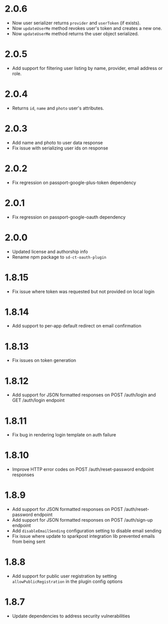 # 2.0.6
- Now user serializer returns `provider` and `userToken` (if exists).
- Now `updateUserMe` method revokes user's token and creates a new one.
- Now `updateUserMe` method returns the user object serialized.

# 2.0.5
- Add support for filtering user listing by name, provider, email address or role.

# 2.0.4
- Returns `id`, `name` and `photo` user's attributes.

# 2.0.3
- Add name and photo to user data response
- Fix issue with serializing user ids on response

# 2.0.2
- Fix regression on passport-google-plus-token dependency 

# 2.0.1
- Fix regression on passport-google-oauth dependency 

# 2.0.0
- Updated license and authorship info
- Rename npm package to `sd-ct-oauth-plugin`

# 1.8.15
- Fix issue where token was requested but not provided on local login

# 1.8.14
- Add support to per-app default redirect on email confirmation

# 1.8.13
- Fix issues on token generation

# 1.8.12
- Add support for JSON formatted responses on POST /auth/login and GET /auth/login endpoint

# 1.8.11
- Fix bug in rendering login template on auth failure

# 1.8.10
- Improve HTTP error codes on POST /auth/reset-password endpoint responses

# 1.8.9
- Add support for JSON formatted responses on POST /auth/reset-password endpoint
- Add support for JSON formatted responses on POST /auth/sign-up endpoint
- Add `disableEmailSending` configuration setting to disable email sending
- Fix issue where update to sparkpost integration lib prevented emails from being sent

# 1.8.8
- Add support for public user registration by setting `allowPublicRegistration` in the plugin config options

# 1.8.7
- Update dependencies to address security vulnerabilities
